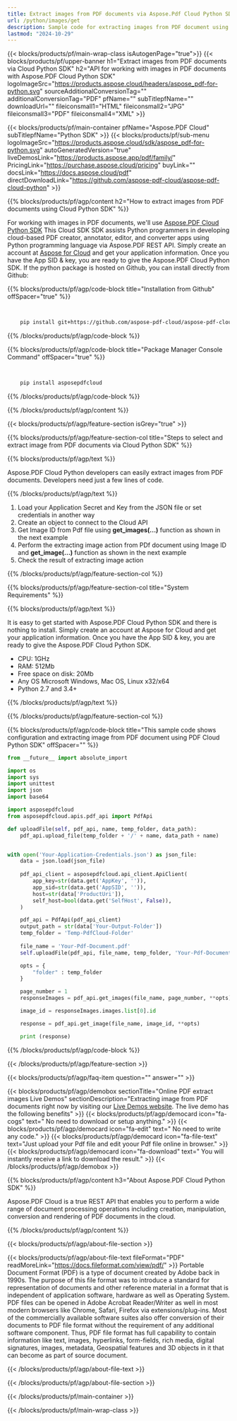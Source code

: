 ```yaml
---
title: Extract images from PDF documents via Aspose.Pdf Cloud Python SDK
url: /python/images/get
description: Sample code for extracting images from PDF document using Cloud Python SDK. Use API example code for working with images in PDF documents with Aspose.PDF Cloud Python SDK.
lastmod: "2024-10-29"
---
```


{{< blocks/products/pf/main-wrap-class isAutogenPage="true">}}
{{< blocks/products/pf/upper-banner h1="Extract images from PDF documents via Cloud Python SDK" h2="API for working with images in PDF documents with Aspose.PDF Cloud Python SDK" logoImageSrc="https://products.aspose.cloud/headers/aspose_pdf-for-python.svg" sourceAdditionalConversionTag="" additionalConversionTag="PDF" pfName="" subTitlepfName="" downloadUrl="" fileiconsmall1="HTML" fileiconsmall2="JPG" fileiconsmall3="PDF" fileiconsmall4="XML" >}}

{{< blocks/products/pf/main-container pfName="Aspose.PDF Cloud" subTitlepfName="Python SDK" >}}
{{< blocks/products/pf/sub-menu logoImageSrc="https://products.aspose.cloud/sdk/aspose_pdf-for-python.svg"
autoGeneratedVersion="true"
liveDemosLink="https://products.aspose.app/pdf/family/" PricingLink="https://purchase.aspose.cloud/pricing" buyLink="" docsLink="https://docs.aspose.cloud/pdf"  directDownloadLink="https://github.com/aspose-pdf-cloud/aspose-pdf-cloud-python" >}}

{{% blocks/products/pf/agp/content h2="How to extract images from PDF documents using Cloud Python SDK" %}}

 For working with images in PDF documents, we'll use
 [Aspose.PDF Cloud Python SDK](https://products.aspose.cloud/pdf/python/)
 This Cloud SDK SDK assists Python programmers in developing cloud-based PDF creator, annotator, editor, and converter apps using Python programming language via Aspose.PDF REST API. Simply create an account at [Aspose for Cloud](https://dashboard.aspose.cloud/#/apps) and get your application information. Once you have the App SID & key, you are ready to give the Aspose.PDF Cloud Python SDK. If the python package is hosted on Github, you can install directly from Github: 

{{% blocks/products/pf/agp/code-block title="Installation from Github" offSpacer="true" %}}

```bash

     
    pip install git+https://github.com/aspose-pdf-cloud/aspose-pdf-cloud-python.git


```

{{% /blocks/products/pf/agp/code-block %}}

{{% blocks/products/pf/agp/code-block title="Package Manager Console Command" offSpacer="true" %}}

```bash

     
    pip install asposepdfcloud


```

{{% /blocks/products/pf/agp/code-block %}}
 
{{% /blocks/products/pf/agp/content %}}

{{< blocks/products/pf/agp/feature-section isGrey="true" >}}

{{% blocks/products/pf/agp/feature-section-col title="Steps to select and extract image from PDF documents via Cloud Python SDK" %}}

{{% blocks/products/pf/agp/text %}}

 Aspose.PDF Cloud Python developers can easily extract images from PDF documents. Developers need just a few lines of code.

{{% /blocks/products/pf/agp/text %}}

1. Load your Application Secret and Key from the JSON file or set credentials in another way
1. Create an object to connect to the Cloud API
1. Get Image ID from Pdf file using <b>get_images(...)</b> function as shown in the next example
1. Perform the extracting image action from PDf document using Image ID and <b>get_image(...)</b> function as shown in the next example
1. Check the result of extracting image action

{{% /blocks/products/pf/agp/feature-section-col %}}

{{% blocks/products/pf/agp/feature-section-col title="System Requirements" %}}

{{% blocks/products/pf/agp/text %}}

It is easy to get started with Aspose.PDF Cloud Python SDK and there is nothing to install. Simply create an account at Aspose for Cloud and get your application information. Once you have the App SID & key, you are ready to give the Aspose.PDF Cloud Python SDK.

* CPU: 1GHz
* RAM: 512Mb
* Free space on disk: 20Mb
* Any OS Microsoft Windows, Mac OS, Linux x32/x64
* Python 2.7 and 3.4+

{{% /blocks/products/pf/agp/text %}}

{{% /blocks/products/pf/agp/feature-section-col %}}

{{% blocks/products/pf/agp/code-block title="This sample code shows configuration and extracting image from PDF document using PDF Cloud Python SDK" offSpacer="" %}}

```python
from __future__ import absolute_import

import os
import sys
import unittest
import json
import base64

import asposepdfcloud
from asposepdfcloud.apis.pdf_api import PdfApi

def uploadFile(self, pdf_api, name, temp_folder, data_path):
    pdf_api.upload_file(temp_folder + '/' + name, data_path + name)


with open('Your-Application-Credentials.json') as json_file:                       # Replace with Your application credentials json file
    data = json.load(json_file)
            
    pdf_api_client = asposepdfcloud.api_client.ApiClient(
        app_key=str(data.get('AppKey', '')),
        app_sid=str(data.get('AppSID', '')),
        host=str(data['ProductUri']),
        self_host=bool(data.get('SelfHost', False)),
    )

    pdf_api = PdfApi(pdf_api_client)
    output_path = str(data['Your-Output-Folder'])                                  # Replace with Your output folder
    temp_folder = 'Temp-PdfCloud-Folder'                                           # Replace with Your temporary folder
    
    file_name = 'Your-Pdf-Document.pdf'                                            # Replace with Your source Pdf document file
    self.uploadFile(pdf_api, file_name, temp_folder, 'Your-Pdf-Document-Folder/')  # Replace with Your source Pdf document folder

    opts = {
        "folder" : temp_folder
    }

    page_number = 1
    responseImages = pdf_api.get_images(file_name, page_number, **opts)

    image_id = responseImages.images.list[0].id

    response = pdf_api.get_image(file_name, image_id, **opts)

    print (response)

```

{{% /blocks/products/pf/agp/code-block %}}

{{< /blocks/products/pf/agp/feature-section >}}

{{< blocks/products/pf/agp/faq-item question="" answer="" >}}

<!-- aboutfile Starts -->
{{< blocks/products/pf/agp/demobox sectionTitle="Online PDF extract images Live Demos" sectionDescription="Extracting image from PDF documents right now by visiting our [Live Demos website](https://products.aspose.app/pdf/editor). The live demo has the following benefits" >}}
{{< blocks/products/pf/agp/democard icon="fa-cogs" text=" No need to download or setup anything." >}}
{{< blocks/products/pf/agp/democard icon="fa-edit" text=" No need to write any code." >}}
{{< blocks/products/pf/agp/democard icon="fa-file-text" text="Just upload your Pdf file and edit yoour Pdf file online in browser." >}}
{{< blocks/products/pf/agp/democard icon="fa-download" text=" You will instantly receive a link to download the result." >}}
{{< /blocks/products/pf/agp/demobox >}}

{{% blocks/products/pf/agp/content h3="About Aspose.PDF Cloud Python SDK" %}}

Aspose.PDF Cloud is a true REST API that enables you to perform a wide range of document processing operations including creation, manipulation, conversion and rendering of PDF documents in the cloud.

{{% /blocks/products/pf/agp/content %}}

{{< blocks/products/pf/agp/about-file-section >}}

{{< blocks/products/pf/agp/about-file-text fileFormat="PDF" readMoreLink="https://docs.fileformat.com/view/pdf/" >}}
Portable Document Format (PDF) is a type of document created by Adobe back in 1990s. The purpose of this file format was to introduce a standard for representation of documents and other reference material in a format that is independent of application software, hardware as well as Operating System. PDF files can be opened in Adobe Acrobat Reader/Writer as well in most modern browsers like Chrome, Safari, Firefox via extensions/plug-ins. Most of the commercially available software suites also offer conversion of their documents to PDF file format without the requirement of any additional software component. Thus, PDF file format has full capability to contain information like text, images, hyperlinks, form-fields, rich media, digital signatures, images, metadata, Geospatial features and 3D objects in it that can become as part of source document.

{{< /blocks/products/pf/agp/about-file-text >}}

{{< /blocks/products/pf/agp/about-file-section >}}

<!-- aboutfile Ends -->

{{< /blocks/products/pf/main-container >}}

{{< /blocks/products/pf/main-wrap-class >}}